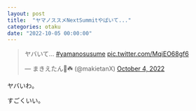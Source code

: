 ```yaml
---
layout: post
title:  "ヤマノススメNextSummitやばいて..."
categories: otaku
date: "2022-10-05 00:00:00"
---
```


<blockquote class="twitter-tweet"><p lang="ja" dir="ltr">ヤバいて... <a href="https://twitter.com/hashtag/yamanosusume?src=hash&amp;ref_src=twsrc%5Etfw">#yamanosusume</a> <a href="https://t.co/MqiEO68gf6">pic.twitter.com/MqiEO68gf6</a></p>&mdash; まきえたん🥦☘️ (@makietanX) <a href="https://twitter.com/makietanX/status/1577319559417462786?ref_src=twsrc%5Etfw">October 4, 2022</a></blockquote> <script async src="https://platform.twitter.com/widgets.js" charset="utf-8"></script>

ヤバいわ。

すごくいい。